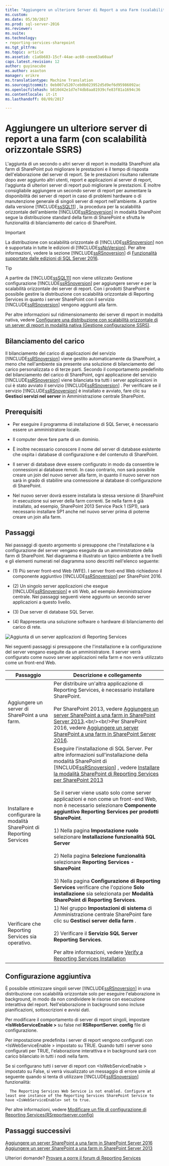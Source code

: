 ```yaml
---
title: "Aggiungere un ulteriore Server di Report a una Farm (scalabilità orizzontale SSRS) | Documenti Microsoft"
ms.custom: 
ms.date: 05/30/2017
ms.prod: sql-server-2016
ms.reviewer: 
ms.suite: 
ms.technology:
- reporting-services-sharepoint
ms.tgt_pltfrm: 
ms.topic: article
ms.assetid: c1a6b683-15cf-44ae-ac60-ceee63a60aaf
caps.latest.revision: 12
author: guyinacube
ms.author: asaxton
manager: erikre
ms.translationtype: Machine Translation
ms.sourcegitcommit: 0eb007a5207ceb0b023952d5d9ef6d95986092ac
ms.openlocfilehash: b810d42e1d7e74db8aa81939cfe83f81a1694c36
ms.contentlocale: it-it
ms.lasthandoff: 08/09/2017

---
```


# <a name="add-an-additional-report-server-to-a-farm-ssrs-scale-out"></a>Aggiungere un ulteriore server di report a una farm (con scalabilità orizzontale SSRS)

  L'aggiunta di un secondo o altri server di report in modalità SharePoint alla farm di SharePoint può migliorare le prestazioni e il tempo di risposta dell'elaborazione del server di report. Se le prestazioni risultano rallentate dopo aver aggiunto altri utenti, report e applicazioni al server di report, l'aggiunta di ulteriori server di report può migliorare le prestazioni. È inoltre consigliabile aggiungere un secondo server di report per aumentare la disponibilità dei server di report in caso di problemi hardware o di manutenzione generale di singoli server di report nell'ambiente. A partire dalla versione [!INCLUDE[ssSQL11](../../includes/sssql11-md.md)] , la procedura per la scalabilità orizzontale dell'ambiente [!INCLUDE[ssRSnoversion](../../includes/ssrsnoversion-md.md)] in modalità SharePoint segue la distribuzione standard della farm di SharePoint e sfrutta le funzionalità di bilanciamento del carico di SharePoint.  
  
> [!IMPORTANT]  
>  La distribuzione con scalabilità orizzontale di [!INCLUDE[ssRSnoversion](../../includes/ssrsnoversion-md.md)] non è supportata in tutte le edizioni di [!INCLUDE[ssNoVersion](../../includes/ssnoversion-md.md)]. Per altre informazioni, vedere la sezione [!INCLUDE[ssRSnoversion](../../includes/ssrsnoversion-md.md)] di [Funzionalità supportate dalle edizioni di SQL Server 2016](~/sql-server/editions-and-supported-features-for-sql-server-2016.md).  
  
> [!TIP]  
>  A partire da [!INCLUDE[ssSQL11](../../includes/sssql11-md.md)] non viene utilizzato Gestione configurazione [!INCLUDE[ssRSnoversion](../../includes/ssrsnoversion-md.md)] per aggiungere server e per la scalabilità orizzontale dei server di report. Con i prodotti SharePoint è possibile gestire la distribuzione con scalabilità orizzontale di Reporting Services in quanto i server SharePoint con il servizio [!INCLUDE[ssRSnoversion](../../includes/ssrsnoversion-md.md)] vengono aggiunti alla farm.  
  
 Per altre informazioni sul ridimensionamento dei server di report in modalità nativa, vedere [Configurare una distribuzione con scalabilità orizzontale di un server di report in modalità nativa &#40;Gestione configurazione SSRS&#41;](../../reporting-services/install-windows/configure-a-native-mode-report-server-scale-out-deployment.md).  
  
##  <a name="bkmk_loadbalancing"></a> Bilanciamento del carico  
 Il bilanciamento del carico di applicazioni del servizio [!INCLUDE[ssRSnoversion](../../includes/ssrsnoversion-md.md)] viene gestito automaticamente da SharePoint, a meno che nell'ambiente sia presente una soluzione di bilanciamento del carico personalizzata o di terze parti. Secondo il comportamento predefinito del bilanciamento del carico di SharePoint, ogni applicazione del servizio [!INCLUDE[ssRSnoversion](../../includes/ssrsnoversion-md.md)] viene bilanciata tra tutti i server applicazioni in cui è stato avviato il servizio [!INCLUDE[ssRSnoversion](../../includes/ssrsnoversion-md.md)] . Per verificare se il servizio [!INCLUDE[ssRSnoversion](../../includes/ssrsnoversion-md.md)] è installato e avviato, fare clic su **Gestisci servizi nel server** in Amministrazione centrale SharePoint.  
  
##  <a name="bkmk_prerequisites"></a> Prerequisiti  
  
-   Per eseguire il programma di installazione di SQL Server, è necessario essere un amministratore locale.  
  
-   Il computer deve fare parte di un dominio.  
  
-   È inoltre necessario conoscere il nome del server di database esistente che ospita i database di configurazione e del contenuto di SharePoint.  
  
-   Il server di database deve essere configurato in modo da consentire le connessioni ai database remoti.  In caso contrario, non sarà possibile creare un join del nuovo server alla farm, in quanto il nuovo server non sarà in grado di stabilire una connessione ai database di configurazione di SharePoint.  
  
-   Nel nuovo server dovrà essere installata la stessa versione di SharePoint in esecuzione sui server della farm correnti. Se nella farm è già installato, ad esempio, SharePoint 2013 Service Pack 1 (SP1), sarà necessario installare SP1 anche nel nuovo server prima di poterne creare un join alla farm.  
  
##  <a name="bkmk_steps"></a> Passaggi  
 Nei passaggi di questo argomento si presuppone che l'installazione e la configurazione del server vengano eseguite da un amministratore della farm di SharePoint. Nel diagramma è illustrato un tipico ambiente a tre livelli e gli elementi numerati nel diagramma sono descritti nell'elenco seguente:  
  
-   (1) Più server front-end Web (WFE). I server front-end Web richiedono il componente aggiuntivo [!INCLUDE[ssRSnoversion](../../includes/ssrsnoversion-md.md)] per SharePoint 2016.  
  
-   (2) Un singolo server applicazioni che esegue [!INCLUDE[ssRSnoversion](../../includes/ssrsnoversion-md.md)] e siti Web, ad esempio Amministrazione centrale. Nei passaggi seguenti viene aggiunto un secondo server applicazioni a questo livello.  
  
-   (3) Due server di database SQL Server.  
  
-   (4) Rappresenta una soluzione software o hardware di bilanciamento del carico di rete.  
  
 ![Aggiunta di un server applicazioni di Reporting Services](../../reporting-services/install-windows/media/rs-sharepointscale.gif "aggiunta di un server applicazioni di Reporting Services")  
  
 Nei seguenti passaggi si presuppone che l'installazione e la configurazione del server vengano eseguite da un amministratore. Il server verrà configurato come nuovo server applicazioni nella farm e non verrà utilizzato come un front-end Web.  
  
|Passaggio|Descrizione e collegamento|  
|----------|--------------------------|  
|Aggiungere un server di SharePoint a una farm.|Per distribuire un'altra applicazione di Reporting Services, è necessario installare SharePoint.<br/><br/>Per SharePoint 2013, vedere [Aggiungere un server SharePoint a una farm in SharePoint Server 2013](https://technet.microsoft.com/library/cc261752(v=office.15).aspx).<br/><br/>Per SharePoint 2016, vedere [Aggiungere un server SharePoint a una farm in SharePoint Server 2016](https://technet.microsoft.com/library/cc261752(v=office.16).aspx).|  
|Installare e configurare la modalità SharePoint di Reporting Services|Eseguire l'installazione di SQL Server. Per altre informazioni sull'installazione della modalità SharePoint di [!INCLUDE[ssRSnoversion](../../includes/ssrsnoversion-md.md)] , vedere [Installare la modalità SharePoint di Reporting Services per SharePoint 2013](http://msdn.microsoft.com/en-us/b29d0f45-0068-4c84-bd7e-5b8a9cd1b538)<br /><br /> Se il server viene usato solo come server applicazioni e non come un front-end Web, non è necessario selezionare **Componente aggiuntivo Reporting Services per prodotti SharePoint**.<br /><br /> 1) Nella pagina **Impostazione ruolo** selezionare **Installazione funzionalità SQL Server**<br /><br /> 2) Nella pagina **Selezione funzionalità** selezionare **Reporting Services - SharePoint**<br /><br /> 3) Nella pagina **Configurazione di Reporting Services**  verificare che l'opzione **Solo installazione** sia selezionata per **Modalità SharePoint di Reporting Services**.|  
|Verificare che Reporting Services sia operativo.|1) Nel gruppo **Impostazioni di sistema** di Amministrazione centrale SharePoint fare clic su **Gestisci server della farm** .<br /><br /> 2) Verificare il **Servizio SQL Server Reporting Services**.<br /><br />Per altre informazioni, vedere [Verify a Reporting Services Installation](../../reporting-services/install-windows/verify-a-reporting-services-installation.md)|  
  
##  <a name="bkmk_additional"></a> Configurazione aggiuntiva  
 È possibile ottimizzare singoli server [!INCLUDE[ssRSnoversion](../../includes/ssrsnoversion-md.md)] in una distribuzione con scalabilità orizzontale solo per eseguire l'elaborazione in background, in modo da non condividere le risorse con esecuzione interattiva del report. Nell'elaborazione in background sono incluse pianificazioni, sottoscrizioni e avvisi dati.  
  
 Per modificare il comportamento di server di report singoli, impostare  **\<IsWebServiceEnable >** su false nel **RSReportServer. config** file di configurazione.  
  
 Per impostazione predefinita i server di report vengono configurati con \<IsWebServiceEnable > impostato su TRUE. Quando tutti i server sono configurati per TRUE, l'elaborazione interattiva e in background sarà con carico bilanciato in tutti i nodi nella farm.  
  
 Se si configurano tutti i server di report con \<IsWebServiceEnable > impostato su False, si verrà visualizzato un messaggio di errore simile al seguente quando si tenta di utilizzare [!INCLUDE[ssRSnoversion](../../includes/ssrsnoversion-md.md)] funzionalità:  
  
      The Reporting Services Web Service is not enabled. Configure at least one instance of the Reporting Services SharePoint Service to have <IsWebServiceEnable> set to true. 
 
 Per altre informazioni, vedere [Modificare un file di configurazione di Reporting Services&#40;RSreportserver.config&#41;](../../reporting-services/report-server/modify-a-reporting-services-configuration-file-rsreportserver-config.md)  

## <a name="next-steps"></a>Passaggi successivi

[Aggiungere un server SharePoint a una farm in SharePoint Server 2016](https://technet.microsoft.com/library/cc261752(v=office.16).aspx)  
[Aggiungere un server SharePoint a una farm in SharePoint Server 2013](https://technet.microsoft.com/library/cc261752(v=office.15).aspx)

Ulteriori domande? [Provare a porre il forum di Reporting Services](http://go.microsoft.com/fwlink/?LinkId=620231)
